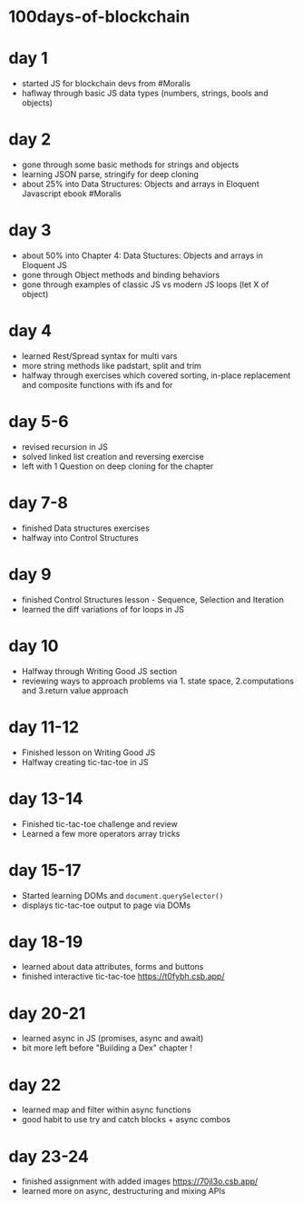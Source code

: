 # 100days-of-blockchain
# day 1
- started JS for blockchain devs from #Moralis
- haflway through basic JS data types (numbers, strings, bools and objects)

# day 2
- gone through some basic methods for strings and objects
- learning JSON parse, stringify for deep cloning
- about 25% into Data Structures: Objects and  arrays in Eloquent Javascript ebook #Moralis

# day 3
- about 50% into Chapter 4: Data Stuctures: Objects and arrays in Eloquent JS
- gone through Object methods and binding behaviors
- gone through examples of classic JS vs modern JS loops (let X of object) 

# day 4
- learned Rest/Spread syntax for multi vars
- more string methods like padstart, split and trim
- halfway through exercises which covered sorting, in-place replacement and composite functions with ifs and for

# day 5-6
- revised recursion in JS
- solved linked list creation and reversing exercise
- left with 1 Question on deep cloning for the chapter

# day 7-8
- finished Data structures exercises
- halfway into Control Structures

# day 9
- finished Control Structures lesson - Sequence, Selection and Iteration
- learned the diff variations of for loops in JS

# day 10
- Halfway through Writing Good JS section
- reviewing ways to approach problems via 1. state space, 2.computations and 3.return value approach

# day 11-12
- Finished lesson on Writing Good JS
- Halfway creating tic-tac-toe in JS

# day 13-14
- Finished tic-tac-toe challenge and review
- Learned a few more operators array tricks

# day 15-17
- Started learning DOMs and `document.querySelector()`
- displays tic-tac-toe output to page via DOMs

# day 18-19
- learned about data attributes, forms and buttons
- finished interactive tic-tac-toe https://t0fybh.csb.app/

# day 20-21
- learned async in JS (promises, async and await)
- bit more left before "Building a Dex" chapter ! 

# day 22
- learned map and filter within async functions
- good habit to use try and catch blocks + async combos

# day 23-24
- finished assignment with added images https://70jl3o.csb.app/
- learned more on async, destructuring and mixing APIs
 